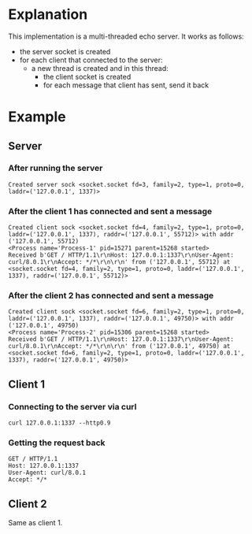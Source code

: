 # Explanation

This implementation is a multi-threaded echo server. It works as follows:

- the server socket is created
- for each client that connected to the server:
  - a new thread is created and in this thread:
    - the client socket is created
    - for each message that client has sent, send it back

# Example

## Server

### After running the server

```
Created server sock <socket.socket fd=3, family=2, type=1, proto=0, laddr=('127.0.0.1', 1337)>
```

### After the client 1 has connected and sent a message

```
Created client sock <socket.socket fd=4, family=2, type=1, proto=0, laddr=('127.0.0.1', 1337), raddr=('127.0.0.1', 55712)> with addr ('127.0.0.1', 55712)
<Process name='Process-1' pid=15271 parent=15268 started>
Received b'GET / HTTP/1.1\r\nHost: 127.0.0.1:1337\r\nUser-Agent: curl/8.0.1\r\nAccept: */*\r\n\r\n' from ('127.0.0.1', 55712) at <socket.socket fd=4, family=2, type=1, proto=0, laddr=('127.0.0.1', 1337), raddr=('127.0.0.1', 55712)>
```

### After the client 2 has connected and sent a message

```
Created client sock <socket.socket fd=6, family=2, type=1, proto=0, laddr=('127.0.0.1', 1337), raddr=('127.0.0.1', 49750)> with addr ('127.0.0.1', 49750)
<Process name='Process-2' pid=15306 parent=15268 started>
Received b'GET / HTTP/1.1\r\nHost: 127.0.0.1:1337\r\nUser-Agent: curl/8.0.1\r\nAccept: */*\r\n\r\n' from ('127.0.0.1', 49750) at <socket.socket fd=6, family=2, type=1, proto=0, laddr=('127.0.0.1', 1337), raddr=('127.0.0.1', 49750)>
```

## Client 1

### Connecting to the server via curl

`curl 127.0.0.1:1337 --http0.9`

### Getting the request back

```
GET / HTTP/1.1
Host: 127.0.0.1:1337
User-Agent: curl/8.0.1
Accept: */*
```

## Client 2

Same as client 1.
